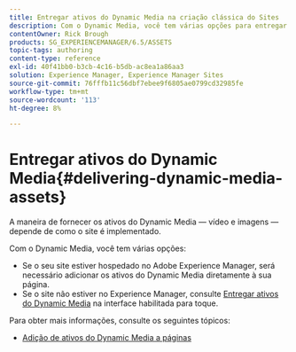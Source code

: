```yaml
---
title: Entregar ativos do Dynamic Media na criação clássica do Sites
description: Com o Dynamic Media, você tem várias opções para entregar seus ativos do Dynamic Media — de vídeo e imagens — ao seu site.
contentOwner: Rick Brough
products: SG_EXPERIENCEMANAGER/6.5/ASSETS
topic-tags: authoring
content-type: reference
exl-id: 40f41bb0-b3cb-4c16-b5db-ac8ea1a86aa3
solution: Experience Manager, Experience Manager Sites
source-git-commit: 76fffb11c56dbf7ebee9f6805ae0799cd32985fe
workflow-type: tm+mt
source-wordcount: '113'
ht-degree: 8%

---
```


# Entregar ativos do Dynamic Media{#delivering-dynamic-media-assets}

A maneira de fornecer os ativos do Dynamic Media — vídeo e imagens — depende de como o site é implementado.

Com o Dynamic Media, você tem várias opções:

* Se o seu site estiver hospedado no Adobe Experience Manager, será necessário adicionar os ativos do Dynamic Media diretamente à sua página.
* Se o site não estiver no Experience Manager, consulte [Entregar ativos do Dynamic Media](/help/assets/delivering-dynamic-media-assets.md) na interface habilitada para toque.

Para obter mais informações, consulte os seguintes tópicos:

* [Adição de ativos do Dynamic Media a páginas](/help/sites-classic-ui-authoring/dynamic-media-assets-adding-to-page.md)
